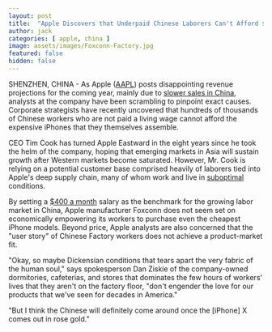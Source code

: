 ```yaml
---
layout: post
title:  "Apple Discovers that Underpaid Chinese Laborers Can't Afford $1,000 iPhones"
author: jack
categories: [ apple, china ]
image: assets/images/Foxconn-Factory.jpg
featured: false
hidden: false
---
```


SHENZHEN, CHINA - As Apple ([AAPL](https://finance.yahoo.com/quote/AAPL/)) posts disappointing revenue projections for the coming year, mainly due to [slower sales in China](https://www.nytimes.com/2019/01/02/technology/apple-revenue-decline-china.html), analysts at the company have been scrambling to pinpoint exact causes. Corporate strategists have recently uncovered that hundreds of thousands of Chinese workers who are not paid a living wage cannot afford the expensive iPhones that they themselves assemble.

CEO Tim Cook has turned Apple Eastward in the eight years since he took the helm of the company, hoping that emerging markets in Asia will sustain growth after Western markets become saturated. However, Mr. Cook is relying on a potential customer base comprised heavily of laborers tied into Apple's deep supply chain, many of whom work and live in [suboptimal](https://www.wired.com/2011/02/ff-joelinchina/) conditions. 

By setting a [$400 a month](https://thenextweb.com/insider/2017/04/12/nyu-student-goes-undercover-at-chinese-iphone-factory/) salary as the benchmark for the growing labor market in China, Apple manufacturer Foxconn does not seem set on economically empowering its workers to purchase even the cheapest iPhone models. Beyond price, Apple analysts are also concerned that the "user story" of Chinese Factory workers does not achieve a product-market fit.

"Okay, so maybe Dickensian conditions that tears apart the very fabric of the human soul," says spokesperson Dan Ziskie of the company-owned dormitories, cafeterias, and stores that dominates the few hours of workers' lives that they aren't on the factory floor, "don't engender the love for our products that we've seen for decades in America."

"But I think the Chinese will definitely come around once the [iPhone] X comes out in rose gold."
